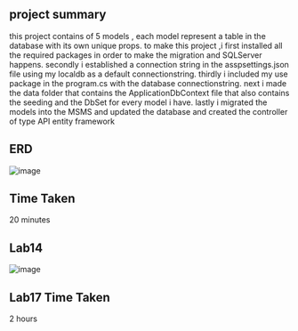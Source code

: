 ## project summary 

this project contains of 5 models , each model represent a table in the database with its own unique props.
to make this project ,i first installed all the required packages in order to make the migration and SQLServer happens.
secondly i established a connection string in the asspsettings.json file using my localdb as a default connectionstring.
thirdly i included my use package in the program.cs with the database connectionstring.
next i made the data folder that contains the ApplicationDbContext file that also contains the seeding and the DbSet for every model i have.
lastly i migrated the models into the MSMS and updated the database and created the controller of type API entity framework








## ERD 
![image](https://github.com/Abdelrahman-Sweiti/Lab12/assets/102755704/5b460cce-d21e-43d8-8856-f30f6dffed54)


## Time Taken
20 minutes



## Lab14 
![image](https://github.com/Abdelrahman-Sweiti/Lab12/assets/102755704/84472bc9-7229-4c0f-953a-1b7889dc0526)

## Lab17 Time Taken
2 hours
